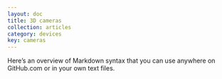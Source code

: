 ```yaml
---
layout: doc
title: 3D cameras
collection: articles
category: devices
key: cameras
---
```



Here&rsquo;s an overview of Markdown syntax that you can use anywhere on GitHub.com or in your own text files.

